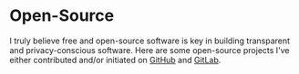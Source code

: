 # Open-Source

I truly believe free and open-source software is key in building transparent
and privacy-conscious software. Here are some open-source projects I've either
contributed and/or initiated on [GitHub](https://github.com/rclement "GitHub")
and [GitLab](https://gitlab.com/rclement "GitLab").
